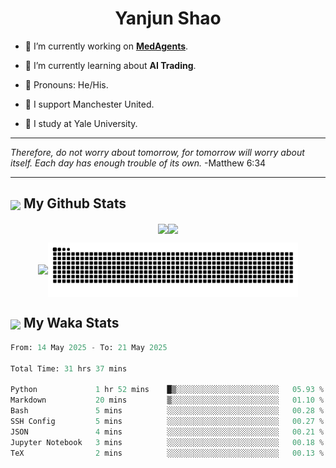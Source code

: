 

<h1 align="center">Yanjun Shao</h1>

- 🐒 I’m currently working on **[MedAgents](https://github.com/gersteinlab/MedAgents)**.

- 🦧 I’m currently learning about **AI Trading**.

- 🦍 Pronouns: He/His.

- 👹 I support Manchester United.

- 🐶 I study at Yale University.

---

<i> Therefore, do not worry about tomorrow, for tomorrow will worry about itself. Each day has enough trouble of its own. </i> -Matthew 6:34

---

<h2><img src="https://emojis.slackmojis.com/emojis/images/1579216111/7550/pikachu_wave.gif?1579216111" align="center" width="28" /> My Github Stats</h2>

<p align="center"><img align="center" src = "https://github-readme-stats.vercel.app/api?username=super-dainiu&show_icons=true&count_private=true&theme=tokyonight&hide=issues&line_height=30" width="400px"><img align="center" src = "https://github-readme-streak-stats.herokuapp.com/?user=super-dainiu&theme=tokyonight" width="400px"></p>

<p align="center"><img align="center" width="400px" src="https://github-readme-stats.vercel.app/api/top-langs/?username=super-dainiu&layout=compact&theme=tokyonight&hide=html,tex,jupyter%20notebook"><img align="center" width="400px" src="https://github.com/super-dainiu/super-dainiu/blob/output/github-contribution-grid-snake.svg"></p>

<h2><img src="https://emojis.slackmojis.com/emojis/images/1579216111/7550/pikachu_wave.gif?1579216111" align="center" width="28" /> My Waka Stats</h2>

<!--START_SECTION:waka-->

```python
From: 14 May 2025 - To: 21 May 2025

Total Time: 31 hrs 37 mins

Python             1 hr 52 mins    █▒░░░░░░░░░░░░░░░░░░░░░░░   05.93 %
Markdown           20 mins         ▒░░░░░░░░░░░░░░░░░░░░░░░░   01.10 %
Bash               5 mins          ░░░░░░░░░░░░░░░░░░░░░░░░░   00.28 %
SSH Config         5 mins          ░░░░░░░░░░░░░░░░░░░░░░░░░   00.27 %
JSON               4 mins          ░░░░░░░░░░░░░░░░░░░░░░░░░   00.21 %
Jupyter Notebook   3 mins          ░░░░░░░░░░░░░░░░░░░░░░░░░   00.18 %
TeX                2 mins          ░░░░░░░░░░░░░░░░░░░░░░░░░   00.13 %
```

<!--END_SECTION:waka-->
